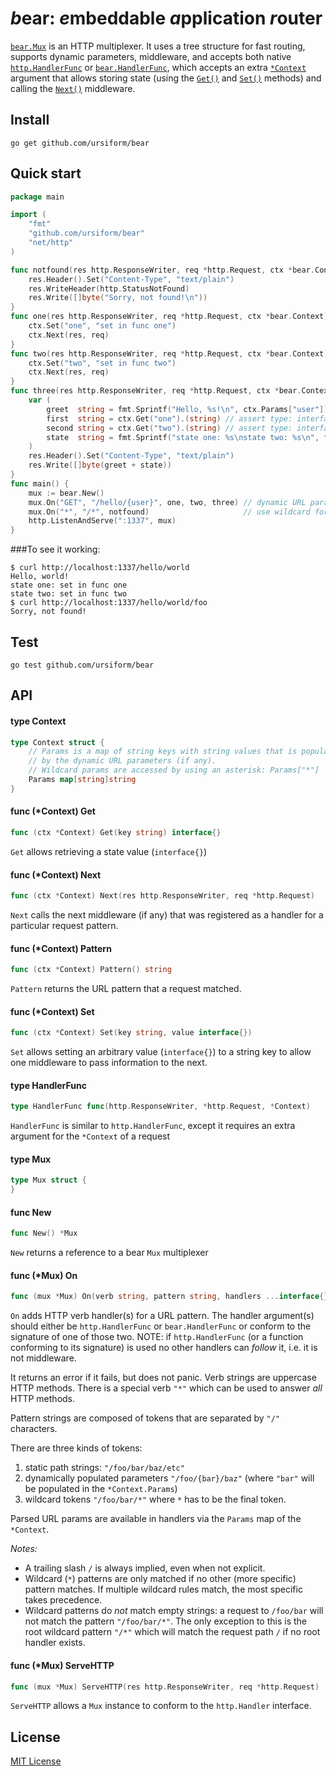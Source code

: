 # *b*ear: *e*mbeddable *a*pplication *r*outer
[`bear.Mux`](#type-mux) is an HTTP multiplexer. It uses a tree structure for fast routing, supports dynamic parameters, middleware,
and accepts both native [`http.HandlerFunc`](http://golang.org/pkg/net/http/#HandlerFunc) or [`bear.HandlerFunc`](#type-handlerfunc), which accepts an extra [`*Context`](#type-context) argument
that allows storing state (using the [`Get()`](#func-context-get) and [`Set()`](#func-context-set) methods) and calling the [`Next()`](#func-context-next) middleware.

## Install
```
go get github.com/ursiform/bear
```

## Quick start
```go
package main

import (
    "fmt"
    "github.com/ursiform/bear"
    "net/http"
)

func notfound(res http.ResponseWriter, req *http.Request, ctx *bear.Context) {
    res.Header().Set("Content-Type", "text/plain")
    res.WriteHeader(http.StatusNotFound)
    res.Write([]byte("Sorry, not found!\n"))
}
func one(res http.ResponseWriter, req *http.Request, ctx *bear.Context) {
    ctx.Set("one", "set in func one")
    ctx.Next(res, req)
}
func two(res http.ResponseWriter, req *http.Request, ctx *bear.Context) {
    ctx.Set("two", "set in func two")
    ctx.Next(res, req)
}
func three(res http.ResponseWriter, req *http.Request, ctx *bear.Context) {
    var (
        greet  string = fmt.Sprintf("Hello, %s!\n", ctx.Params["user"])
        first  string = ctx.Get("one").(string) // assert type: interface{} as string
        second string = ctx.Get("two").(string) // assert type: interface{} as string
        state  string = fmt.Sprintf("state one: %s\nstate two: %s\n", first, second)
    )
    res.Header().Set("Content-Type", "text/plain")
    res.Write([]byte(greet + state))
}
func main() {
    mux := bear.New()
    mux.On("GET", "/hello/{user}", one, two, three) // dynamic URL parameter {user}
    mux.On("*", "/*", notfound)                     // use wildcard for custom 404
    http.ListenAndServe(":1337", mux)
}
```
###To see it working:
```
$ curl http://localhost:1337/hello/world
Hello, world!
state one: set in func one
state two: set in func two
$ curl http://localhost:1337/hello/world/foo
Sorry, not found!
```

## Test
    go test github.com/ursiform/bear

## API

#### type Context

```go
type Context struct {
    // Params is a map of string keys with string values that is populated
    // by the dynamic URL parameters (if any).
    // Wildcard params are accessed by using an asterisk: Params["*"]
    Params map[string]string
}
```

#### func (*Context) Get

```go
func (ctx *Context) Get(key string) interface{}
```
`Get` allows retrieving a state value (`interface{}`)

#### func (*Context) Next

```go
func (ctx *Context) Next(res http.ResponseWriter, req *http.Request)
```
`Next` calls the next middleware (if any) that was registered as a handler for a
particular request pattern.

#### func (*Context) Pattern

```go
func (ctx *Context) Pattern() string
```
`Pattern` returns the URL pattern that a request matched.

#### func (*Context) Set

```go
func (ctx *Context) Set(key string, value interface{})
```
`Set` allows setting an arbitrary value (`interface{}`) to a string key to allow one
middleware to pass information to the next.

#### type HandlerFunc

```go
type HandlerFunc func(http.ResponseWriter, *http.Request, *Context)
```

`HandlerFunc` is similar to `http.HandlerFunc`, except it requires an extra
argument for the `*Context` of a request

#### type Mux

```go
type Mux struct {
}
```


#### func New

```go
func New() *Mux
```
`New` returns a reference to a bear `Mux` multiplexer

#### func (*Mux) On

```go
func (mux *Mux) On(verb string, pattern string, handlers ...interface{}) error
```
`On` adds HTTP verb handler(s) for a URL pattern. The handler argument(s) should
either be `http.HandlerFunc` or `bear.HandlerFunc` or conform to the signature
of one of those two. NOTE: if `http.HandlerFunc` (or a function conforming to
its signature) is used no other handlers can *follow* it, i.e. it is not
middleware.

It returns an error if it fails, but does not panic. Verb strings are uppercase
HTTP methods. There is a special verb `"*"` which can be used to answer *all*
HTTP methods.

Pattern strings are composed of tokens that are separated by `"/"`
characters.

There are three kinds of tokens:

1. static path strings: `"/foo/bar/baz/etc"`
2. dynamically populated parameters `"/foo/{bar}/baz"` (where `"bar"` will be populated in the `*Context.Params`)
3. wildcard tokens `"/foo/bar/*"` where `*` has to be the final token.

Parsed URL params are available in handlers via the `Params` map of the `*Context`.

*Notes:*

* A trailing slash `/` is always implied, even when not explicit.
* Wildcard (`*`) patterns are only matched if no other (more specific)
pattern matches. If multiple wildcard rules match, the most specific takes
precedence.
* Wildcard patterns do *not* match empty strings: a request to `/foo/bar` will
not match the pattern `"/foo/bar/*"`. The only exception to this is the root
wildcard pattern `"/*"` which will match the request path `/` if no root
handler exists.

#### func (*Mux) ServeHTTP

```go
func (mux *Mux) ServeHTTP(res http.ResponseWriter, req *http.Request)
```
`ServeHTTP` allows a `Mux` instance to conform to the `http.Handler` interface.

## License
[MIT License](LICENSE)
